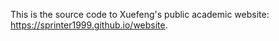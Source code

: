 This is the source code to Xuefeng's public academic website:  https://sprinter1999.github.io/website.
